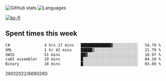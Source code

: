 ![GitHub stats](https://github-readme-stats.vercel.app/api?username=emipa606&theme=github_dark&show_icons=true) 
![Languages](https://github-readme-stats.vercel.app/api/top-langs/?username=emipa606&theme=github_dark&layout=compact)

[![ko-fi](https://ko-fi.com/img/githubbutton_sm.svg)](https://ko-fi.com/G2G55DDYD)

## Spent times this week
<!--START_SECTION:waka-->

```txt
C#               4 hrs 17 mins   █████████████▓░░░░░░░░░░░   54.79 %
XML              1 hr 42 mins    █████▒░░░░░░░░░░░░░░░░░░░   21.79 %
SWIG             51 mins         ██▓░░░░░░░░░░░░░░░░░░░░░░   10.97 %
ca65 assembler   19 mins         █░░░░░░░░░░░░░░░░░░░░░░░░   04.10 %
Binary           18 mins         █░░░░░░░░░░░░░░░░░░░░░░░░   03.89 %
```

<!--END_SECTION:waka-->


26012022/8690260
